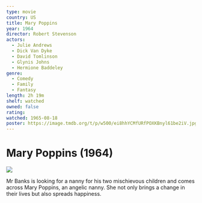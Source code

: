 ```yaml
---
type: movie
country: US
title: Mary Poppins
year: 1964
director: Robert Stevenson
actors:
  - Julie Andrews
  - Dick Van Dyke
  - David Tomlinson
  - Glynis Johns
  - Hermione Baddeley
genre:
  - Comedy
  - Family
  - Fantasy
length: 2h 19m
shelf: watched
owned: false
rating:
watched: 1965-08-18
poster: https://image.tmdb.org/t/p/w500/ei8hhYCMfURfPOXKBnyl61be2iV.jpg
---
```


# Mary Poppins (1964)

![](https://image.tmdb.org/t/p/w500/ei8hhYCMfURfPOXKBnyl61be2iV.jpg)

Mr Banks is looking for a nanny for his two mischievous children and comes across Mary Poppins, an angelic nanny. She not only brings a change in their lives but also spreads happiness.